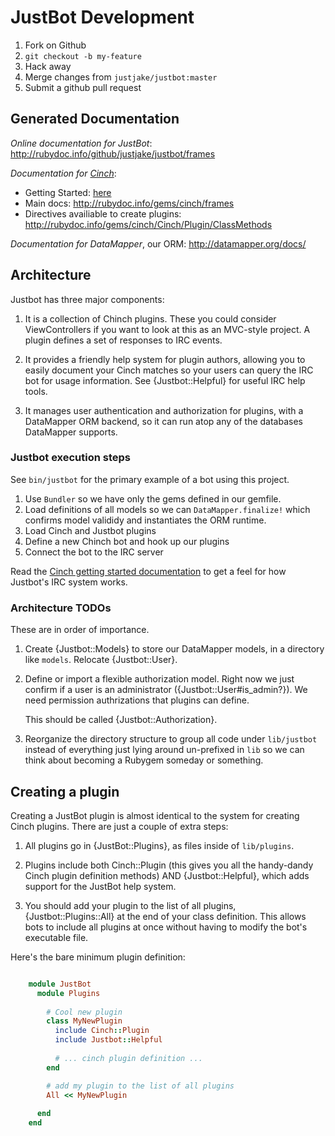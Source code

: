 # JustBot Development

1. Fork on Github
2. `git checkout -b my-feature`
3. Hack away
4. Merge changes from `justjake/justbot:master`
5. Submit a github pull request

## Generated Documentation

*Online documentation for JustBot*:
http://rubydoc.info/github/justjake/justbot/frames

*Documentation for [Cinch][c]*:

* Getting Started: [here][cgs]
* Main docs: http://rubydoc.info/gems/cinch/frames
* Directives availiable to create plugins:
  http://rubydoc.info/gems/cinch/Cinch/Plugin/ClassMethods

*Documentation for DataMapper*, our ORM: http://datamapper.org/docs/

[c]: https://github.com/cinchrb/cinch/
[cgs]: http://rubydoc.info/github/cinchrb/cinch/file/docs/getting_started.md

## Architecture

Justbot has three major components:

1. It is a collection of Chinch plugins. These you could consider
   ViewControllers if you want to look at this as an MVC-style project.
   A plugin defines a set of responses to IRC events.

2. It provides a friendly help system for plugin authors, allowing you
   to easily document your Cinch matches so your users can query the IRC
   bot for usage information. See {Justbot::Helpful} for useful IRC help
   tools.

3. It manages user authentication and authorization for plugins, with a
   DataMapper ORM backend, so it can run atop any of the databases
   DataMapper supports.

### Justbot execution steps

See `bin/justbot` for the primary example of a bot using this project.

1. Use `Bundler` so we have only the gems defined in our gemfile.
2. Load definitions of all models so we can `DataMapper.finalize!` which
   confirms model valididy and instantiates the ORM runtime.
3. Load Cinch and Justbot plugins
4. Define a new Chinch bot and hook up our plugins
5. Connect the bot to the IRC server

Read the [Cinch getting started documentation][cgs] to get a feel for how
Justbot's IRC system works.

### Architecture TODOs

These are in order of importance.

1. Create {Justbot::Models} to store our DataMapper models, in a
   directory like `models`. Relocate {Justbot::User}.

1. Define or import a flexible authorization model. Right now we just
   confirm if a user is an administrator ({Justbot::User#is_admin?}). We
   need permission authrizations that plugins can define.

   This should be called {Justbot::Authorization}.

1. Reorganize the directory structure to group all code under
   `lib/justbot` instead of everything just lying around un-prefixed in
   `lib` so we can think about becoming a Rubygem someday or something.

## Creating a plugin

Creating a JustBot plugin is almost identical to the system for creating
Cinch plugins. There are just a couple of extra steps:

1. All plugins go in {JustBot::Plugins}, as files inside of
   `lib/plugins`. 

2. Plugins include both Cinch::Plugin (this gives you all the
   handy-dandy Cinch plugin definition methods) AND {Justbot::Helpful},
   which adds support for the JustBot help system.

3. You should add your plugin to the list of all plugins,
   {Justbot::Plugins::All} at the end of your class definition.
   This allows bots to include all plugins at once without having to
   modify the bot's executable file.

Here's the bare minimum plugin definition:

```ruby

    module JustBot
      module Plugins
      
        # Cool new plugin
        class MyNewPlugin
          include Cinch::Plugin
          include Justbot::Helpful
                    
          # ... cinch plugin definition ...
        end

        # add my plugin to the list of all plugins
        All << MyNewPlugin
        
      end
    end

```

